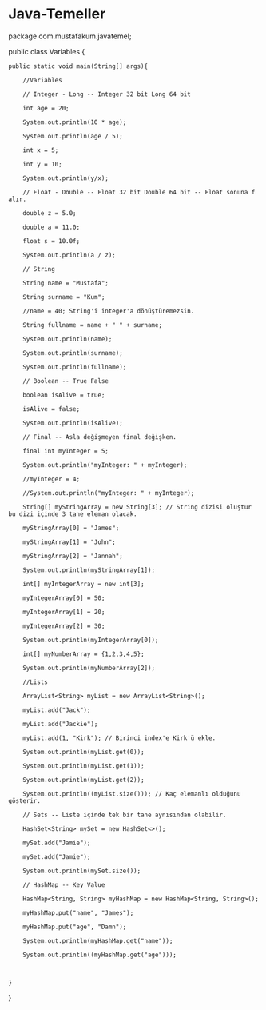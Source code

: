 # Java-Temeller

package com.mustafakum.javatemel;

public class Variables {

    public static void main(String[] args){

        //Variables

        // Integer - Long -- Integer 32 bit Long 64 bit

        int age = 20;

        System.out.println(10 * age);

        System.out.println(age / 5);

        int x = 5;
        
        int y = 10;

        System.out.println(y/x);

        // Float - Double -- Float 32 bit Double 64 bit -- Float sonuna f alır.

        double z = 5.0;
        
        double a = 11.0;

        float s = 10.0f;

        System.out.println(a / z);

        // String

        String name = "Mustafa";
        
        String surname = "Kum";

        //name = 40; String'i integer'a dönüştüremezsin.

        String fullname = name + " " + surname;

        System.out.println(name);
        
        System.out.println(surname);
        
        System.out.println(fullname);

        // Boolean -- True False

        boolean isAlive = true;
        
        isAlive = false;
        
        System.out.println(isAlive);

        // Final -- Asla değişmeyen final değişken.

        final int myInteger = 5;

        System.out.println("myInteger: " + myInteger);

        //myInteger = 4;

        //System.out.println("myInteger: " + myInteger);
        
        String[] myStringArray = new String[3]; // String dizisi oluştur bu dizi içinde 3 tane eleman olacak.

        myStringArray[0] = "James";
        
        myStringArray[1] = "John";
        
        myStringArray[2] = "Jannah";

        System.out.println(myStringArray[1]);

        int[] myIntegerArray = new int[3];

        myIntegerArray[0] = 50;
        
        myIntegerArray[1] = 20;
        
        myIntegerArray[2] = 30;

        System.out.println(myIntegerArray[0]);

        int[] myNumberArray = {1,2,3,4,5};

        System.out.println(myNumberArray[2]);

        //Lists

        ArrayList<String> myList = new ArrayList<String>();

        myList.add("Jack");
        
        myList.add("Jackie");
        
        myList.add(1, "Kirk"); // Birinci index'e Kirk'ü ekle.

        System.out.println(myList.get(0));
        
        System.out.println(myList.get(1));
       
        System.out.println(myList.get(2));
        
        System.out.println((myList.size())); // Kaç elemanlı olduğunu gösterir.

        // Sets -- Liste içinde tek bir tane aynısından olabilir.

        HashSet<String> mySet = new HashSet<>();

        mySet.add("Jamie");
        
        mySet.add("Jamie");

        System.out.println(mySet.size());

        // HashMap -- Key Value

        HashMap<String, String> myHashMap = new HashMap<String, String>();

        myHashMap.put("name", "James");
        
        myHashMap.put("age", "Damn");

        System.out.println(myHashMap.get("name"));
        
        System.out.println((myHashMap.get("age")));



    }

}
